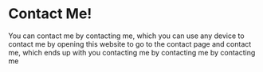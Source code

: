 # Contact Me!
You can contact me by contacting me, which you can use any device to contact me by opening this website to go to the contact page and contact me, which ends up with you contacting me by contacting me by contacting me